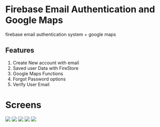 # Firebase Email Authentication and Google Maps

firebase email authentication system + google maps

## Features 
1. Create New account with email
2. Saved user Data with FireStore 
3. Google Maps Functions
4. Forgot Password options
5. Verify User Email

# Screens
![](/1.png)
![](/2.png)
![](/3.png)
![](/4.png)
![](/5.png)

